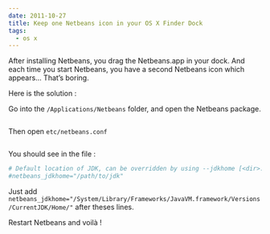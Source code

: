 ```yaml
---
date: 2011-10-27
title: Keep one Netbeans icon in your OS X Finder Dock
tags:
  - os x
---
```


After installing Netbeans, you drag the Netbeans.app in your dock. And each time
you start Netbeans, you have a second Netbeans icon which appears… That’s
boring.

Here is the solution :

Go into the `/Applications/Netbeans` folder, and open the Netbeans package.

<figure class="flex-media--unknown">
  <img class="flex-media__item" src="/media/2011/10/open-netbeans-package.png" alt="" title="Open Netbeans.app package" />
</figure>

Then open `etc/netbeans.conf`

<figure class="flex-media--unknown">
  <img class="flex-media__item" src="/media/2011/10/open-netbeans-conf.png" alt="" title="Edit netbeans.conf" />
</figure>

You should see in the file :

```bash
# Default location of JDK, can be overridden by using --jdkhome [<dir>:
#netbeans_jdkhome="/path/to/jdk"
```

Just add
`netbeans_jdkhome="/System/Library/Frameworks/JavaVM.framework/Versions/CurrentJDK/Home/"`
after theses lines.

Restart Netbeans and voilà !
